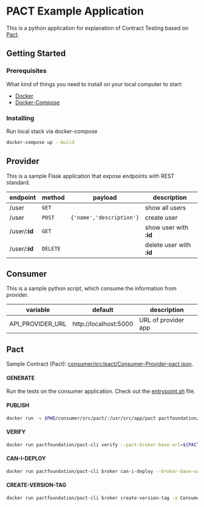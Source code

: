 # PACT Example Application

This is a python application for explanation of Contract Testing based on [Pact](https://docs.pact.io/).

## Getting Started

### Prerequisites

What kind of things you need to install on your local computer to start:

* [Docker](https://www.docker.com/)
* [Docker-Compose](https://docs.docker.com/compose/)

### Installing

Run local stack via docker-compose
``` bash
docker-compose up --build
```

## Provider

This is a sample Flask application that expose endpoints with REST standard.

|  endpoint      | method   | payload | description |
| ---            | ---      | ---     | ---         |
| /user          | `GET`    | | show all users |
| /user          | `POST`   | `{'name','description'}` | create user |
| /user/**:id**  | `GET`    | | show user with **:id** |
| /user/**:id**  | `DELETE` | | delete user with **:id** |

## Consumer

This is a sample python script, which consume the information from provider. 

|  variable         | default               | description          |
| ---               | ---                   | ---                  |
| API_PROVIDER_URL  | http://localhost:5000 | URL of provider app  |

## Pact

Sample Contract (Pact): [consumer/src/pact/Consumer-Provider-pact.json](consumer/src/pact/Consumer-Provider-pact.json).

#### GENERATE

Run the tests on the consumer application. Check out the [entrypoint.sh](consumer/src/entrypoint.sh) file.

#### PUBLISH

``` bash
docker run -v $PWD/consumer/src/pact/:/usr/src/app/pact pactfoundation/pact-cli publish /usr/src/app/pact/ --consumer-app-version $GIT_COMMIT --tag=$GIT_BRANCH
```

#### VERIFY

``` bash
docker run pactfoundation/pact-cli verify --pact-broker-base-url=${PACT_BROKER_URL} --provider-base-url=${PROVIDER_URL} --provider-states-setup-url=${PROVIDER_URL}/_pact/provider_state --provider=Provider --provider-app-version=${GIT_COMMIT} --publish-verification-results --verbose
```

#### CAN-I-DEPLOY

``` bash
docker run pactfoundation/pact-cli broker can-i-deploy --broker-base-url=${PACT_BROKER_URL} -a Provider -e $GIT_COMMIT --to $GIT_BRANCH
```

#### CREATE-VERSION-TAG

``` bash
docker run pactfoundation/pact-cli broker create-version-tag -a Consumer -e $GIT_COMMIT -t $GIT_BRANCH
```
